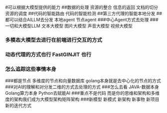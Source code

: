 #可以根据大模型提供的能力
##数据的处理 资源的整合 信息的返回 文档的切分 资源的调度
##代码的智能路由 代码的智能检测
##第三方代理的智能本地分发
##都可以结合AILLM去分发 本地agent 节点agent
###中心Agent方式去处理
###一切和大模型LLM 文本大模型 图片大模型 声音大模型 视频大模型 
### 多模态大模型去进行在前端进行交互的方式
### 动态代理的方式也行 FastGINJIT 也行 
### 怎么追踪这些事情本身 
###都是节点 多维度的节点和向量数据库 golang本身就是去中心化的节点的方式
###对AI的理解和对分发二维的方式去处理的方式
###怎么去看 JAVA-数据本身 Golang算力本身 Python去赋能AI
###重点不是代码 而是你的思维和架构和多维度的架构我们成为大模型架构矩阵架构
###新模型 新模式 新架构 新事物 新项目 新的迭代方式 

